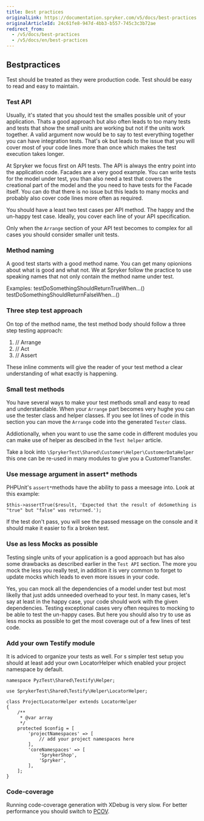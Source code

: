 ```yaml
---
title: Best practices
originalLink: https://documentation.spryker.com/v5/docs/best-practices
originalArticleId: 24c61fe8-947d-4bb3-b557-745c3c3b72ae
redirect_from:
  - /v5/docs/best-practices
  - /v5/docs/en/best-practices
---
```


## Bestpractices
Test should be treated as they were production code. Test should be easy to read and easy to maintain.

### Test API

Usually, it's stated that you should test the smalles possible unit of your application. Thats a good approach but also often leads to too many tests and tests that show the small units are working but not if the units work together. A valid argument now would be to say to test everything together you can have integration tests. That's ok but leads to the issue that you will cover most of your code lines more than once which makes the test execution takes longer.

At Spryker we focus first on API tests. The API is always the entry point into the application code. Facades are a very good example. You can write tests for the model under test, you than also need a test that covers the creational part of the model and the you need to have tests for the Facade itself. You can do that there is no issue but this leads to many mocks and probably also cover code lines more often as required.

You should have a least two test cases per API method. The happy and the un-happy test case. Ideally, you cover each line of your API specification.

Only when the `Arrange` section of your API test becomes to complex for all cases you should consider smaller unit tests.

### Method naming
A good test starts with a good method name. You can get many opionions about what is good and what not. We at Spryker follow the practice to use speaking names that not only contain the method name under test. 

Examples:
testDoSomethingShouldReturnTrueWhen...()
testDoSomethingShouldReturnFalseWhen...()

### Three step test approach
On top of the method name, the test method body should follow a three step testing approach:

1. // Arrange
2. // Act
3. // Assert

These inline comments will give the reader of your test method a clear understanding of what exactly is happening.

### Small test methods
You have several ways to make your test methods small and easy to read and understandable. When your `Arrange` part becomes very hughe you can use the tester class and helper classes. If you see lot lines of code in this section you can move the `Arrange` code into the generated `Tester` class.

Addiotionally, when you want to use the same code in different modules you can make use of helper as descibed in the `Test helper` article.

Take a look into `\SprykerTest\Shared\Customer\Helper\CustomerDataHelper` this one can be re-used in many modules to give you a CustomerTransfer.

### Use message argument in assert* methods
PHPUnit's `assert*`methods have the ability to pass a meesage into. Look at this example:
```
$this->assertTrue($result, 'Expected that the result of doSomething is "true" but "false" was returned.');
```
If the test don't pass, you will see the passed message on the console and it should make it easier to fix a broken test.

### Use as less Mocks as possible
Testing single units of your application is a good approach but has also some drawbacks as described earlier in the `Test API` section. The more you mock the less you really test, in addition it is very common to forget to update mocks which leads to even more issues in your code. 

Yes, you can mock all the dependencies of a model under test but most likelly that just adds unneeded overhead to your test. In many cases, let's say at least in the happy case, your code should work with the given dependencies. Testing exceptional cases very often requires to mocking to be able to test the un-happy cases. But here you should also try to use as less mocks as possible to get the most coverage out of a few lines of test code.

### Add your own Testify module
It is adviced to organize your tests as well. For s simpler test setup you should at least add your own LocatorHelper which enabled your project namespace by default.

```
namespace PyzTest\Shared\Testify\Helper;

use SprykerTest\Shared\Testify\Helper\LocatorHelper;

class ProjectLocatorHelper extends LocatorHelper
{
    /**
     * @var array
     */
    protected $config = [
        'projectNamespaces' => [
            // add your project namespaces here
        ],
        'coreNamespaces' => [
            'SprykerShop',
            'Spryker',
        ],
    ];
}
```

### Code-coverage
Running code-coverage generation with XDebug is very slow. For better performance you should switch to [PCOV](https://github.com/krakjoe/pcov/blob/develop/INSTALL.md).
